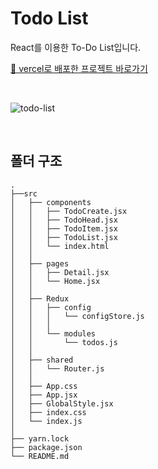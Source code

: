 # Todo List

React를 이용한 To-Do List입니다.

[🔗 vercel로 배포한 프로젝트 바로가기](https://todo-list-soolovepat.vercel.app)

<br/>

![todo-list](https://github.com/soolovepat/Todo-List/assets/86649284/6392e8cb-3cda-4610-a4be-f46a2392ba57)

<br/>

## 폴더 구조

```shell
.
├──src
│   ├── components
│   │   ├── TodoCreate.jsx
│   │   ├── TodoHead.jsx
│   │   ├── TodoItem.jsx
│   │   ├── TodoList.jsx
│   │   └── index.html
│   │
│   ├── pages
│   │   ├── Detail.jsx
│   │   └── Home.jsx
│   │
│   ├── Redux
│   │   ├── config
│   │   │   └── configStore.js
│   │   │
│   │   └── modules
│   │       └── todos.js
│   │
│   ├── shared
│   │   └── Router.js
│   │
│   ├── App.css
│   ├── App.jsx
│   ├── GlobalStyle.jsx
│   ├── index.css
│   └── index.js
│
├── yarn.lock
├── package.json
└── README.md
```
